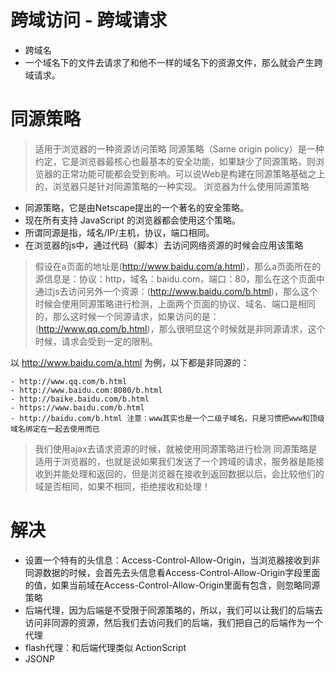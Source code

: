 # 跨域访问 - 跨域请求
-	跨域名
-	一个域名下的文件去请求了和他不一样的域名下的资源文件，那么就会产生跨域请求。

# 同源策略
> 适用于浏览器的一种资源访问策略
> 同源策略（Same origin policy）是一种约定，它是浏览器最核心也最基本的安全功能，如果缺少了同源策略，则浏览器的正常功能可能都会受到影响。可以说Web是构建在同源策略基础之上的，浏览器只是针对同源策略的一种实现。
> 浏览器为什么使用同源策略

- 同源策略，它是由Netscape提出的一个著名的安全策略。
- 现在所有支持 JavaScript 的浏览器都会使用这个策略。
- 所谓同源是指，域名/IP/主机，协议，端口相同。
- 在浏览器的js中，通过代码（脚本）去访问网络资源的时候会应用该策略

>假设在a页面的地址是(http://www.baidu.com/a.html)，那么a页面所在的源信息是：协议：http，域名：baidu.com，端口：80，那么在这个页面中通过js去访问另外一个资源：(http://www.baidu.com/b.html)，那么这个时候会使用同源策略进行检测，上面两个页面的协议、域名、端口是相同的，那么这时候一个同源请求，如果访问的是：(http://www.qq.com/b.html)，那么很明显这个时候就是非同源请求，这个时候，请求会受到一定的限制。

以 http://www.baidu.com/a.html 为例，以下都是非同源的：

	- http://www.qq.com/b.html
	- http://www.baidu.com:8080/b.html
	- http://baike.baidu.com/b.html
	- https://www.baidu.com/b.html
	- http://baidu.com/b.html 注意：www其实也是一个二级子域名，只是习惯把www和顶级域名绑定在一起去使用而已

> 我们使用ajax去请求资源的时候，就被使用同源策略进行检测
同源策略是适用于浏览器的，也就是说如果我们发送了一个跨域的请求，服务器是能接收到并能处理和返回的，但是浏览器在接收到返回数据以后，会比较他们的域是否相同，如果不相同，拒绝接收和处理！

# 解决
- 设置一个特有的头信息：Access-Control-Allow-Origin，当浏览器接收到非同源数据的时候，会首先去头信息看Access-Control-Allow-Origin字段里面的值，如果当前域在Access-Control-Allow-Origin里面有包含，则忽略同源策略
- 后端代理，因为后端是不受限于同源策略的，所以，我们可以让我们的后端去访问非同源的资源，然后我们去访问我们的后端，我们把自己的后端作为一个代理
- flash代理：和后端代理类似  ActionScript
- JSONP